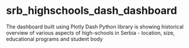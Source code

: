 # srb_highschools_dash_dashboard
The dashboard built using Plotly Dash Python library is showing historical overview of various aspects of high-schools in Serbia - location, size, educational programs and student body
